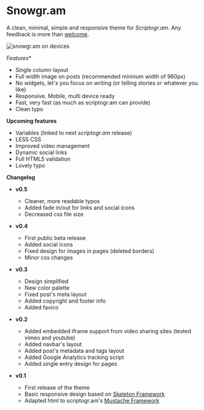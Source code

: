 Snowgr.am
====

A clean, minimal, simple and responsive theme for *Scriptogr.am*. Any feedback is more than [welcome](https://twittercom/intent/tweet?source=webclient&text=@rubengarciam).

![snowgr.am on devices](https://dl.dropbox.com/u/3083717/rubengarciam/media/snowgr.am.devices.png)

*Features**

* Single column layout
* Full width image on posts (recommended mininum width of 960px)
* No widgets, let's you focus on writing (or telling stories or whatever you like)
* Responsive. Mobile, multi device ready
* Fast, very fast (as much as scriptogr.am can provide)
* Clean typo

**Upcoming features**

* Variables (linked to next *scriptogr.am* release)
* LESS CSS
* Improved video management
* Dynamic social links
* Full HTML5 validation
* Lovely typo

**Changelog**

* **v0.5**

    - Cleaner, more readable typos
    - Added fade in/out for links and social icons
    - Decreased css file size

* **v0.4**

    - First public beta release
    - Added social icons
    - Fixed design for images in pages (deleted borders)
    - Minor css changes

* **v0.3**

    - Design simplified
    - New color palette
    - Fixed post's meta layout
    - Added copyright and footer info
    - Added favico

* **v0.2**

    - Added embedded iframe support from video sharing sites (tested vimeo and youtube)
    - Added navbar's layout
    - Added post's metadata and tags layout 
    - Added Google Analytics tracking script 
    - Added single entry design for pages 

* **v0.1**

    - First release of the theme
    - Basic responsive design based on [Skeleton Framework](http://www.getskeleton.com/)
    - Adapted html to scriptogr.am's [Mustache Framework](http://support.scriptogr.am/kb/creating-themes/mustache.github.com)
